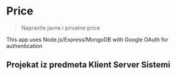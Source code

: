 # Price

> Napravite javne i privatne price

This app uses Node.js/Express/MongoDB with Google OAuth for authentication

## Projekat iz predmeta Klient Server Sistemi


